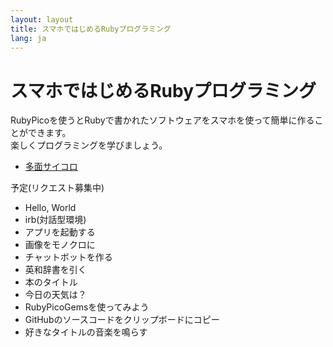```yaml
---
layout: layout
title: スマホではじめるRubyプログラミング
lang: ja
---
```

# スマホではじめるRubyプログラミング

RubyPicoを使うとRubyで書かれたソフトウェアをスマホを使って簡単に作ることができます。<br/>
楽しくプログラミングを学びましょう。

- [多面サイコロ](./dice.html)

予定(リクエスト募集中)

- Hello, World
- irb(対話型環境)
- アプリを起動する
- 画像をモノクロに
- チャットボットを作る
- 英和辞書を引く
- 本のタイトル
- 今日の天気は？
- RubyPicoGemsを使ってみよう
- GitHubのソースコードをクリップボードにコピー
- 好きなタイトルの音楽を鳴らす
